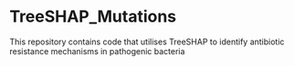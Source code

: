 # TreeSHAP_Mutations
This repository contains code that utilises TreeSHAP to identify antibiotic resistance mechanisms in pathogenic bacteria
